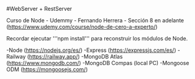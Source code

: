 #WebServer + RestServer

Curso de Node - Udemmy - Fernando Herrera - Sección 8 en adelante
(https://www.udemy.com/course/node-de-cero-a-experto/)



Recordar ejecutar '''npm install''' para reconstruir los módulos de Node.

-Node (https://nodejs.org/es/)
-Express (https://expressjs.com/es/)
-Railway (https://railway.app/)
-MongoDB Atlas (https://www.mongodb.com/)
-MongoDB Compas (local PC)
-Mongoose ODM (https://mongoosejs.com/)